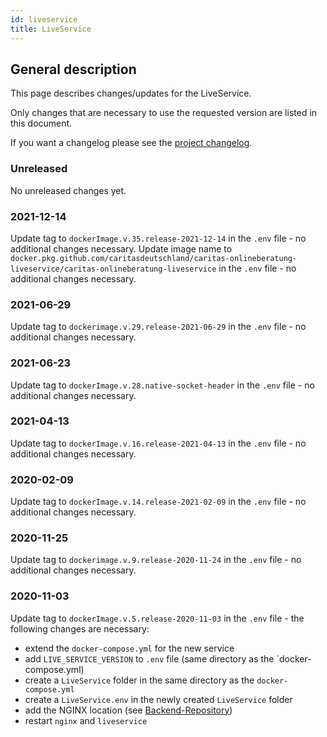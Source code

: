 ```yaml
---
id: liveservice
title: LiveService
---
```


## General description

This page describes changes/updates for the LiveService.

Only changes that are necessary to use the requested version are listed in this document.

If you want a changelog please see the [project changelog](https://github.com/CaritasDeutschland/caritas-onlineBeratung-liveservice/blob/master/CHANGELOG.md).

### Unreleased

No unreleased changes yet.

### 2021-12-14

Update tag to `dockerImage.v.35.release-2021-12-14` in the `.env` file - no additional changes necessary.
Update image name to `docker.pkg.github.com/caritasdeutschland/caritas-onlineberatung-liveservice/caritas-onlineberatung-liveservice` in the `.env` file - no additional changes necessary.

### 2021-06-29

Update tag to `dockerimage.v.29.release-2021-06-29` in the `.env` file - no additional changes necessary.

### 2021-06-23

Update tag to `dockerImage.v.28.native-socket-header` in the `.env` file - no additional changes necessary.

### 2021-04-13

Update tag to `dockerImage.v.16.release-2021-04-13` in the `.env` file - no additional changes necessary.

### 2020-02-09

Update tag to `dockerImage.v.14.release-2021-02-09` in the `.env` file - no additional changes necessary.

### 2020-11-25

Update tag to `dockerimage.v.9.release-2020-11-24` in the `.env` file - no additional changes necessary.

### 2020-11-03

Update tag to `dockerImage.v.5.release-2020-11-03` in the `.env` file - the following changes are necessary:
 - extend the `docker-compose.yml` for the new service
 - add `LIVE_SERVICE_VERSION` to `.env` file (same directory as the `docker-compose.yml)
 - create a `LiveService` folder in the same directory as the `docker-compose.yml`
 - create a `LiveService.env` in the newly created `LiveService` folder
 - add the NGINX location (see [Backend-Repository](https://github.com/CaritasDeutschland/caritas-onlineBeratung-backend))
 - restart `nginx` and `liveservice `
